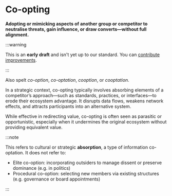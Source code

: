# Co-opting

**Adopting or mimicking aspects of another group or competitor to neutralise threats, gain influence, or draw converts—without full alignment.**

:::warning

This is an **early draft** and isn't yet up to our standard.
You can [contribute improvements](https://github.com/dave1010/wardley-leadership-strategies).

:::



Also spelt <em>co-option</em>, <em>co-optation</em>, <em>cooption</em>, or <em>cooptation</em>.

In a strategic context, co-opting typically involves absorbing elements of a competitor’s approach—such as standards, practices, or interfaces—to erode their ecosystem advantage. It disrupts data flows, weakens network effects, and attracts participants into an alternative system. 

While effective in redirecting value, co-opting is often seen as parasitic or opportunistic, especially when it undermines the original ecosystem without providing equivalent value.

:::note

This refers to cultural or strategic **absorption**, a type of information co-optation. It does not refer to:

- Elite co-option: incorporating outsiders to manage dissent or preserve dominance (e.g. in politics)
- Procedural co-option: selecting new members via existing structures (e.g. governance or board appointments)

:::
